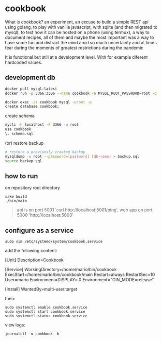 # cookbook

What is cookbook? an experiment, an excuse to build a simple REST api  using golang, to play with vanilla javascript, with sqlite (and then migrated to mysql), to test how it can be hosted on a phone (using termux), a way to document recipes, all of them and maybe the most important was a way to have some fun and distract the mind amid so much uncertainty and at times fear during the moments of greatest restrictions during the pandemic

It is functional but still at a development level. With for example diferent hardcoded values.

## development db 

```bash
docker pull mysql:latest
docker run -p 3366:3306 --name cookbook -e MYSQL_ROOT_PASSWORD=root -d mysql:latest

docker exec -it cookbook mysql -uroot -p
create database cookbook;
```

create schema

```bash
mycli -h localhost -P 3366 -u root
use cookbook
\. schema.sql
```

(or) restore backup

```bash
# restore a previously created backup 
mysqldump -u root --password=[password] [db-name] > backup.sql
source backup.sql
```
## how to run

on repository root directory

    make build
    ./bin/main

> api is on port 5001 'curl http://localhost:5001/ping', web app on port 5000 'http://localhost:5000'

## configure as a service

    sudo vim /etc/systemd/system/cookbook.service

add the following content:

[Unit]
Description=Cookbook

[Service]
WorkingDirectory=/home/mario/bin/cookbook
ExecStart=/home/mario/bin/cookbook/main
Restart=always
RestartSec=10
User=mario
Environment=DISPLAY=:0
Environment="GIN_MODE=release"

[Install]
WantedBy=multi-user.target

then:

    sudo systemctl enable cookbook.service
    sudo systemctl start cookbook.service
    sudo systemctl status cookbook.service

view logs:

    journalctl -u cookbook -b
